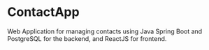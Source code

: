 # ContactApp
Web Application for managing contacts using Java Spring Boot and PostgreSQL for the backend, and ReactJS for frontend.
